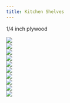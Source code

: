 ```yaml
---
title: Kitchen Shelves
---
```


1/4 inch plywood

<div class="row">
  <div class="col">
    <img src="/public/vanbuild/13.0.jpg" />
  </div>
  <div class="col">
    <img src="/public/vanbuild/13.1.jpg" />
  </div>
  <div class="col">
    <img src="/public/vanbuild/13.2.jpg" />
  </div>
</div>
<div class="row">
  <div class="col">
    <img src="/public/vanbuild/13.3.jpg" />
  </div>
  <div class="col">
    <img src="/public/vanbuild/13.4.jpg" />
  </div>
  <div class="col">
    <img src="/public/vanbuild/13.5.jpg" />
  </div>
</div>
<div class="row">
  <div class="col">
    <img src="/public/vanbuild/13.6.jpg" />
  </div>
  <div class="col">
    <img src="/public/vanbuild/13.7.jpg" />
  </div>
</div>
<div class="row">
  <div class="col">
    <img src="/public/vanbuild/13.8.jpg" />
  </div>
  <div class="col">
    <img src="/public/vanbuild/13.9.jpg" />
  </div>
</div>
